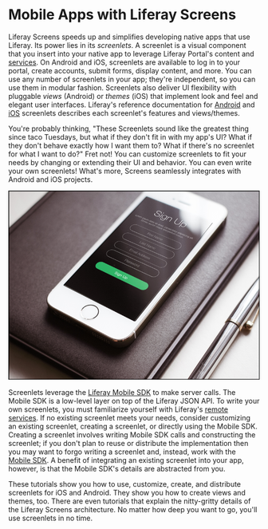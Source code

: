 # Mobile Apps with Liferay Screens [](id=mobile-apps-with-liferay-screens)

Liferay Screens speeds up and simplifies developing native apps that use
Liferay. Its power lies in its *screenlets*. A screenlet is a visual component
that you insert into your native app to leverage Liferay Portal's content and
[services](/develop/tutorials/-/knowledge_base/6-2/invoking-remote-services). On
Android and iOS, screenlets are available to log in to your portal, create
accounts, submit forms, display content, and more. You can use any number of
screenlets in your app; they're independent, so you can use them in modular
fashion. Screenlets also deliver UI flexibility with pluggable *views* (Android)
or *themes* (iOS) that implement look and feel and elegant user interfaces.
Liferay's reference documentation for
[Android](/develop/reference/-/knowledge_base/6-2/screenlets-in-liferay-screens-for-android) 
and
[iOS](/develop/reference/-/knowledge_base/6-2/screenlets-in-liferay-screens-for-ios)
screenlets describes each screenlet's features and views/themes. 

You're probably thinking, "These Screenlets sound like the greatest thing since
taco Tuesdays, but what if they don't fit in with my app's UI? What if they
don't behave exactly how I want them to? What if there's no screenlet for what I
want to do?" Fret not! You can customize screenlets to fit your needs by
changing or extending their UI and behavior. You can even write your own
screenlets! What's more, Screens seamlessly integrates with Android and iOS
projects. 

![Figure 1: Here's an app that uses a Liferay Screens sign up screenlet.](../../images/screens-phone-intro.png)

Screenlets leverage the
[Liferay Mobile SDK](https://www.liferay.com/community/liferay-projects/liferay-mobile-sdk/overview)
to make server calls. The Mobile SDK is a low-level layer on top of the Liferay
JSON API. To write your own screenlets, you must familiarize yourself with
Liferay's
[remote services](/develop/tutorials/-/knowledge_base/6-2/invoking-remote-services).
If no existing screenlet meets your needs, consider customizing an existing
screenlet, creating a screenlet, or directly using the Mobile SDK. Creating a
screenlet involves writing Mobile SDK calls and constructing the screenlet; if
you don't plan to reuse or distribute the implementation then you may want to
forgo writing a screenlet and, instead, work with the
[Mobile SDK](/develop/tutorials/-/knowledge_base/6-2/mobile). A benefit of
integrating an existing screenlet into your app, however, is that the Mobile
SDK's details are abstracted from you. 

These tutorials show you how to use, customize, create, and distribute
screenlets for iOS and Android. They show you how to create views and themes,
too. There are even tutorials that explain the nitty-gritty details of the
Liferay Screens architecture. No matter how deep you want to go, you'll use
screenlets in no time. 
